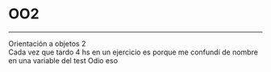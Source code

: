 # OO2
---
Orientación a objetos 2<br>
Cada vez que tardo 4 hs en un ejercicio es porque me confundí de nombre en una variable del test
Odio eso


